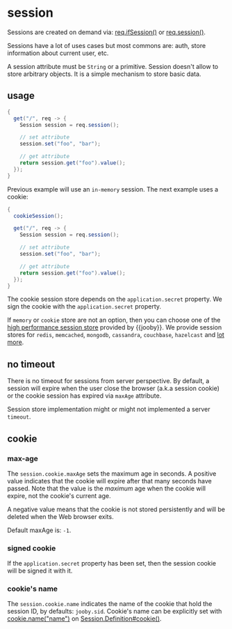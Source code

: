 # session
Sessions are created on demand via: [req.ifSession()]({{defdocs}}/Request.html#ifSession--) or [req.session()]({{defdocs}}/Request.html#session--).

Sessions have a lot of uses cases but most commons are: auth, store information about current
user, etc.

A session attribute must be ```String``` or a primitive. Session doesn't allow to store
arbitrary objects. It is a simple mechanism to store basic data.

## usage

```java
{
  get("/", req -> {
    Session session = req.session();

    // set attribute
    session.set("foo", "bar");

    // get attribute
    return session.get("foo").value();
  });
}
```

Previous example will use an `in-memory` session. The next example uses a cookie:

```java
{
  cookieSession();

  get("/", req -> {
    Session session = req.session();

    // set attribute
    session.set("foo", "bar");

    // get attribute
    return session.get("foo").value();
  });
}
```

The cookie session store depends on the `application.secret` property. We sign the cookie with the `application.secret` property.

If `memory` or `cookie` store are not an option, then you can choose one of the [high performance session store](/doc/session) provided by {{jooby}}. We provide session stores for `redis`, `memcached`, `mongodb`, `cassandra`, `couchbase`, `hazelcast` and [lot more](/doc/session).

## no timeout

There is no timeout for sessions from server perspective. By default, a session will expire when
the user close the browser (a.k.a session cookie) or the cookie session has expired via `maxAge` attribute.

Session store implementation might or might not implemented a server `timeout`.

## cookie

### max-age
The <code>session.cookie.maxAge</code> sets the maximum age in seconds. A positive value
indicates that the cookie will expire after that many seconds have passed. Note that the value is
the <i>maximum</i> age when the cookie will expire, not the cookie's current age.

A negative value means that the cookie is not stored persistently and will be deleted when the
Web browser exits.

Default maxAge is: <code>-1</code>.

### signed cookie
If the <code>application.secret</code> property has been set, then the session cookie will be
signed it with it.

### cookie's name
The <code>session.cookie.name</code> indicates the name of the cookie that hold the session ID, by
defaults: <code>jooby.sid</code>. Cookie's name can be explicitly set with
[cookie.name("name")]({{defdocs}}/Cookie.Definition.html#name-java.lang.String-) on [Session.Definition#cookie()]({{defdocs}}/Session.Definition.html#cookie).
